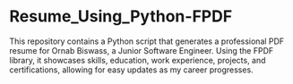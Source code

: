 # Resume_Using_Python-FPDF
This repository contains a Python script that generates a professional PDF resume for Ornab Biswass, a Junior Software Engineer. Using the FPDF library, it showcases skills, education, work experience, projects, and certifications, allowing for easy updates as my career progresses.
